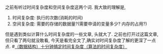 之前有听过时间复杂度和空间复杂度这两个词.
我大致的理解是, 
1. 时间复杂度: 执行的次数(消耗的时间)
2. 空间复杂度: 需要的存储的数据量?(需要申请的变量多少? 内存的占用?)

但是遇到类似计算什么时间复杂度的一些文章,
头就大了.
之前也打开过这篇文章, 但只看了两句就没敢看,
今天是看完全文了,确实对时间复杂度了解的更深了一点点.
#[（数据结构）十分钟搞定时间复杂度（算法的时间复杂度）](https://www.jianshu.com/p/f4cca5ce055a)